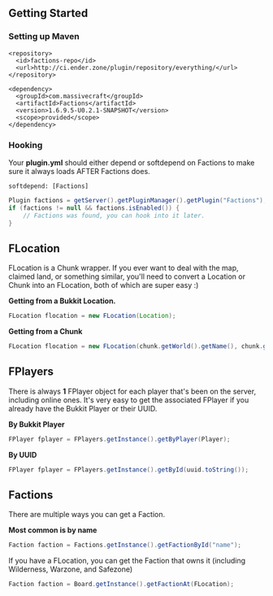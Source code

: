 ## Getting Started
### Setting up Maven
```        
<repository>
  <id>factions-repo</id>
  <url>http://ci.ender.zone/plugin/repository/everything/</url>
</repository>
```


```        
<dependency>
  <groupId>com.massivecraft</groupId>
  <artifactId>Factions</artifactId>
  <version>1.6.9.5-U0.2.1-SNAPSHOT</version>
  <scope>provided</scope>
</dependency>
```
### Hooking
Your **plugin.yml** should either depend or softdepend on Factions to make sure it always loads AFTER Factions does.
```
softdepend: [Factions]
```

```java
Plugin factions = getServer().getPluginManager().getPlugin("Factions");
if (factions != null && factions.isEnabled()) {
    // Factions was found, you can hook into it later.
}
```

## FLocation
FLocation is a Chunk wrapper. If you ever want to deal with the map, claimed land, or something similar, you'll need to convert a Location or Chunk into an FLocation, both of which are super easy :)

**Getting from a Bukkit Location.**
```java
FLocation flocation = new FLocation(Location);
```

**Getting from a Chunk**
```java
FLocation flocation = new FLocation(chunk.getWorld().getName(), chunk.getX(), chunk.getZ());
```

## FPlayers
There is always **1** FPlayer object for each player that's been on the server, including online ones. It's very easy to get the associated FPlayer if you already have the Bukkit Player or their UUID.

**By Bukkit Player**
```java
FPlayer fplayer = FPlayers.getInstance().getByPlayer(Player);
```

**By UUID**
```java
FPlayer fplayer = FPlayers.getInstance().getById(uuid.toString());
```

## Factions
There are multiple ways you can get a Faction.

**Most common is by name**
```java
Faction faction = Factions.getInstance().getFactionById("name");
```

If you have a FLocation, you can get the Faction that owns it (including Wilderness, Warzone, and Safezone)
```java
Faction faction = Board.getInstance().getFactionAt(FLocation);
```